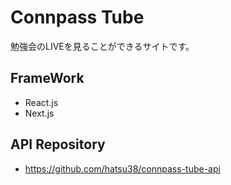 # Connpass Tube

勉強会のLIVEを見ることができるサイトです。

## FrameWork
- React.js
- Next.js

## API Repository

- https://github.com/hatsu38/connpass-tube-api
